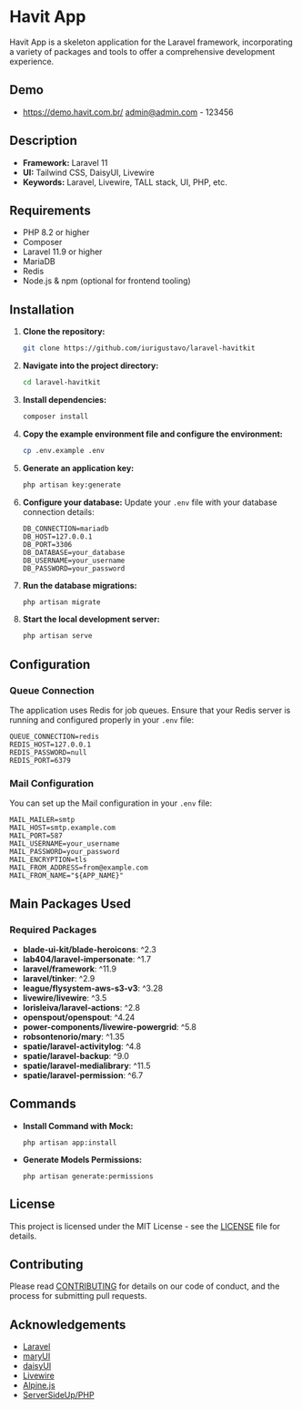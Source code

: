 # Havit App

Havit App is a skeleton application for the Laravel framework, incorporating a variety of packages and tools to offer a comprehensive development experience.

## Demo
- https://demo.havit.com.br/ admin@admin.com - 123456
## Description

- **Framework:** Laravel 11
- **UI:** Tailwind CSS, DaisyUI, Livewire
- **Keywords:** Laravel, Livewire, TALL stack, UI, PHP, etc.

## Requirements

- PHP 8.2 or higher
- Composer
- Laravel 11.9 or higher
- MariaDB
- Redis
- Node.js & npm (optional for frontend tooling)

## Installation

1. **Clone the repository:**
    ```bash
    git clone https://github.com/iurigustavo/laravel-havitkit
    ```

2. **Navigate into the project directory:**
    ```bash
    cd laravel-havitkit
    ```

3. **Install dependencies:**
    ```bash
    composer install
    ```

4. **Copy the example environment file and configure the environment:**
    ```bash
    cp .env.example .env
    ```

5. **Generate an application key:**
    ```bash
    php artisan key:generate
    ```

6. **Configure your database:**
   Update your `.env` file with your database connection details:
    ```env
    DB_CONNECTION=mariadb
    DB_HOST=127.0.0.1
    DB_PORT=3306
    DB_DATABASE=your_database
    DB_USERNAME=your_username
    DB_PASSWORD=your_password
    ```

7. **Run the database migrations:**
    ```bash
    php artisan migrate
    ```

8. **Start the local development server:**
    ```bash
    php artisan serve
    ```

## Configuration

### Queue Connection

The application uses Redis for job queues. Ensure that your Redis server is running and configured properly in your `.env` file:

```env
QUEUE_CONNECTION=redis
REDIS_HOST=127.0.0.1
REDIS_PASSWORD=null
REDIS_PORT=6379
```

### Mail Configuration

You can set up the Mail configuration in your `.env` file:

```env
MAIL_MAILER=smtp
MAIL_HOST=smtp.example.com
MAIL_PORT=587
MAIL_USERNAME=your_username
MAIL_PASSWORD=your_password
MAIL_ENCRYPTION=tls
MAIL_FROM_ADDRESS=from@example.com
MAIL_FROM_NAME="${APP_NAME}"
```

## Main Packages Used

### Required Packages

- **blade-ui-kit/blade-heroicons**: ^2.3
- **lab404/laravel-impersonate**: ^1.7
- **laravel/framework**: ^11.9
- **laravel/tinker**: ^2.9
- **league/flysystem-aws-s3-v3**: ^3.28
- **livewire/livewire**: ^3.5
- **lorisleiva/laravel-actions**: ^2.8
- **openspout/openspout**: ^4.24
- **power-components/livewire-powergrid**: ^5.8
- **robsontenorio/mary**: ^1.35
- **spatie/laravel-activitylog**: ^4.8
- **spatie/laravel-backup**: ^9.0
- **spatie/laravel-medialibrary**: ^11.5
- **spatie/laravel-permission**: ^6.7

## Commands

- **Install Command with Mock:**
    ```shell
    php artisan app:install
    ```

- **Generate Models Permissions:**
    ```shell
    php artisan generate:permissions
    ```


## License

This project is licensed under the MIT License - see the [LICENSE](LICENSE) file for details.

## Contributing

Please read [CONTRIBUTING](CONTRIBUTING.md) for details on our code of conduct, and the process for submitting pull requests.

## Acknowledgements

- [Laravel](https://laravel.com/)
- [maryUI](https://mary-ui.com/)
- [daisyUI](https://daisyui.com/)
- [Livewire](https://livewire.laravel.com/)
- [Alpine.js](https://alpinejs.dev/)
- [ServerSideUp/PHP](https://serversideup.net/open-source/docker-php/)
